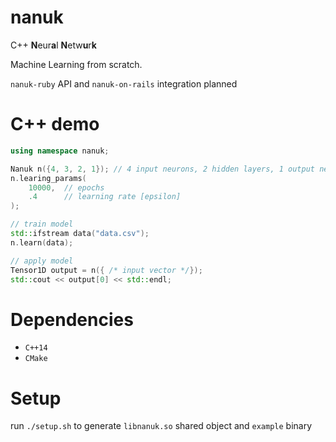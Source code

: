 # nanuk

C++ **N**eur**a**l **N**etw**u**r**k**

Machine Learning from scratch.

`nanuk-ruby` API and `nanuk-on-rails` integration planned

# C++ demo

```C++
using namespace nanuk;

Nanuk n({4, 3, 2, 1}); // 4 input neurons, 2 hidden layers, 1 output neuron
n.learing_params(
    10000,  // epochs
    .4      // learning rate [epsilon]
);

// train model
std::ifstream data("data.csv");
n.learn(data);

// apply model
Tensor1D output = n({ /* input vector */});
std::cout << output[0] << std::endl;
```

# Dependencies
- `C++14`
- `CMake`

# Setup
run `./setup.sh` to generate `libnanuk.so` shared object and `example` binary
